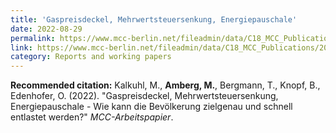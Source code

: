 ```yaml
---
title: 'Gaspreisdeckel, Mehrwertsteuersenkung, Energiepauschale'
date: 2022-08-29
permalink: https://www.mcc-berlin.net/fileadmin/data/C18_MCC_Publications/2022_MCC_Gaspreise_und_Entlastungsma%C3%9Fnahmen.pdf
link: https://www.mcc-berlin.net/fileadmin/data/C18_MCC_Publications/2022_MCC_Gaspreise_und_Entlastungsma%C3%9Fnahmen.pdf
category: Reports and working papers
---
```


**Recommended citation:**
Kalkuhl, M., <b>Amberg, M.</b>, Bergmann, T., Knopf, B., Edenhofer, O. (2022). &quot;Gaspreisdeckel, Mehrwertsteuersenkung, Energiepauschale - Wie kann die Bevölkerung zielgenau und schnell entlastet werden?&quot; <i>MCC-Arbeitspapier</i>.